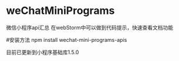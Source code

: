 # weChatMiniPrograms
微信小程序api汇总
在webStorm中可以做到代码提示，快速查看文档功能

#安装方法
npm install wechat-mini-programs-apis

目前已更新到小程序基础库1.5.0
